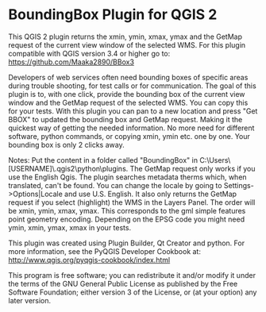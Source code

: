# BoundingBox Plugin for QGIS 2
This QGIS 2 plugin returns the xmin, ymin, xmax, ymax and the GetMap request of the current view window of the selected WMS.
For this plugin compatible with QGIS version 3.4 or higher go to: https://github.com/Maaka2890/BBox3

Developers of web services often need bounding boxes of specific areas during trouble shooting, for test calls or for communication. 
The goal of this plugin is to, with one click, provide the bounding box of the current view window and the GetMap request of the selected WMS. You can copy this for your tests. 
With this plugin you can pan to a new location and press "Get BBOX" to updated the bounding box and GetMap request. Making it the quickest way of getting the needed information. 
No more need for different software, python commands, or copying xmin, ymin etc. one by one. Your bounding box is only 2 clicks away. 

Notes:
Put the content in a folder called "BoundingBox" in C:\Users\\[USERNAME]\\.qgis2\python\plugins.
The GetMap request only works if you use the English Qgis. The plugin searches metadata therms which, when translated, can't be found. You can change the locale by going to Settings->Options|Locale and use U.S. English.
It also only returns the GetMap request if you select (highlight) the WMS in the Layers Panel.
The order will be xmin, ymin, xmax, ymax. This corresponds to the gml simple features point geometry encoding. Depending on the EPSG code you might need ymin, xmin, ymax, xmax in your tests.

This plugin was created using Plugin Builder, Qt Creator and python. 
For more information, see the PyQGIS Developer Cookbook at:
http://www.qgis.org/pyqgis-cookbook/index.html

This program is free software; you can redistribute it and/or modify it under the terms of the GNU General Public License as published by the Free Software Foundation; either version 3 of the License, or (at your option) any later version.

